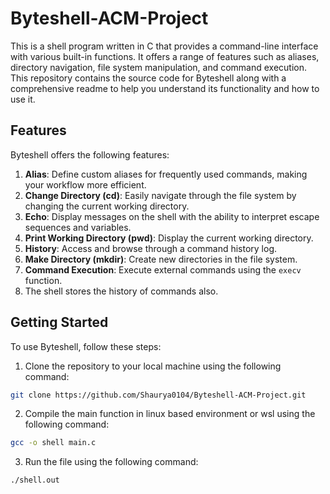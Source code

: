 # Byteshell-ACM-Project

This is a shell program written in C that provides a command-line interface with various built-in functions. It offers a range of features such as aliases, directory navigation, file system manipulation, and command execution. This repository contains the source code for Byteshell along with a comprehensive readme to help you understand its functionality and how to use it.

## Features

Byteshell offers the following features:

1. **Alias**: Define custom aliases for frequently used commands, making your workflow more efficient.
2. **Change Directory (cd)**: Easily navigate through the file system by changing the current working directory.
3. **Echo**: Display messages on the shell with the ability to interpret escape sequences and variables.
4. **Print Working Directory (pwd)**: Display the current working directory.
5. **History**: Access and browse through a command history log.
6. **Make Directory (mkdir)**: Create new directories in the file system.
7. **Command Execution**: Execute external commands using the `execv` function.
8. The shell stores the history of commands also.

## Getting Started

To use Byteshell, follow these steps:

1. Clone the repository to your local machine using the following command:

```bash
git clone https://github.com/Shaurya0104/Byteshell-ACM-Project.git
```

2. Compile the main function in linux based environment or wsl using the following command:

```bash
gcc -o shell main.c
```

3. Run the file using the following command:

```bash
./shell.out
```




